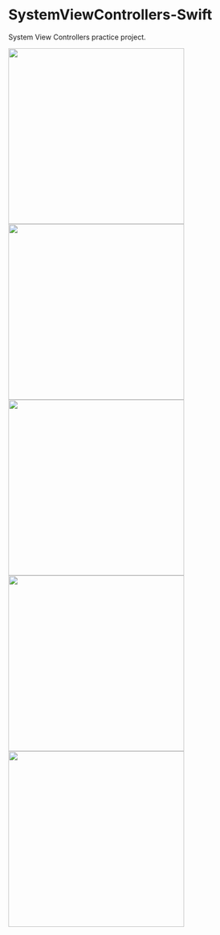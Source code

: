 # SystemViewControllers-Swift
System View Controllers practice project.

<p float="left">
<img src="https://user-images.githubusercontent.com/113794954/213495342-7b28ef21-a137-4bfd-b7db-a76458dfc61f.png" width="350"/>
<img src="https://user-images.githubusercontent.com/113794954/213494972-0b7c8c09-4f5b-44bb-90f8-3a73c4faa82c.png" width="350"/>
<img src="https://user-images.githubusercontent.com/113794954/213494962-5b944a38-73ae-4cf2-90c3-27b953ad26ac.png" width="350"/>
<img src="https://user-images.githubusercontent.com/113794954/213494952-f1be22ba-94a4-444a-9701-98ad1f8ea7dc.png" width="350"/>
<img src="https://user-images.githubusercontent.com/113794954/213494914-0d96be21-46f6-4cde-9726-80c98bbbdb91.png" width="350"/>





